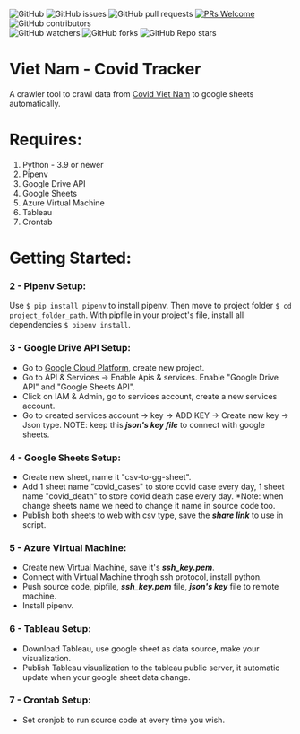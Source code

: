 ![GitHub](https://img.shields.io/github/license/sonngai159/covid_crawler?style=flat-square)
![GitHub issues](https://img.shields.io/github/issues/sonngai159/covid_crawler?style=flat-square)
![GitHub pull requests](https://img.shields.io/github/issues-pr/sonngai159/covid_crawler?style=flat-square)
[![PRs Welcome](https://img.shields.io/badge/PRs-welcome-brightgreen.svg?style=flat-square)](https://makeapullrequest.com)
![GitHub contributors](https://img.shields.io/github/contributors/sonngai159/covid_crawler?style=flat-square)\
![GitHub watchers](https://img.shields.io/github/watchers/sonngai159/covid_crawler?style=social)
![GitHub forks](https://img.shields.io/github/forks/sonngai159/covid_crawler?style=social)
![GitHub Repo stars](https://img.shields.io/github/stars/sonngai159/covid_crawler?style=social)
# Viet Nam - Covid Tracker
A crawler tool to crawl data from [Covid Viet Nam](https://covid19.gov.vn/) to google sheets automatically.
# Requires: 
1. Python - 3.9 or newer
2. Pipenv
3. Google Drive API
4. Google Sheets
5. Azure Virtual Machine
6. Tableau
7. Crontab
# Getting Started:
### 2 - Pipenv Setup:
Use `$ pip install pipenv` to install pipenv. Then move to project folder `$ cd project_folder_path`. 
With pipfile in your project's file, install all dependencies `$ pipenv install`.
### 3 - Google Drive API Setup:
- Go to [Google Cloud Platform](https://console.cloud.google.com/home/dashboard), create new project.
- Go to API & Services -> Enable Apis & services. Enable "Google Drive API" and "Google Sheets API".
- Click on IAM & Admin, go to services account, create a new services account.
- Go to created services account -> key -> ADD KEY -> Create new key -> Json type. NOTE: keep this ***json's key file*** to connect with google sheets.
### 4 - Google Sheets Setup:
- Create new sheet, name it "csv-to-gg-sheet". 
- Add 1 sheet name "covid_cases" to store covid case every day, 1 sheet name "covid_death" to store covid death case every day. *Note: when change sheets name we need to change it name in source code too.
- Publish both sheets to web with csv type, save the ***share link*** to use in script.
### 5 - Azure Virtual Machine:
- Create new Virtual Machine, save it's ***ssh_key.pem***.
- Connect with Virtual Machine throgh ssh protocol, install python. 
- Push source code, pipfile, ***ssh_key.pem*** file, ***json's key*** file to remote machine.
- Install pipenv.
### 6 - Tableau Setup:
- Download Tableau, use google sheet as data source, make your visualization.
- Publish Tableau visualization to the tableau public server, it automatic update when your google sheet data change.
### 7 - Crontab Setup:
- Set cronjob to run source code at every time you wish.
